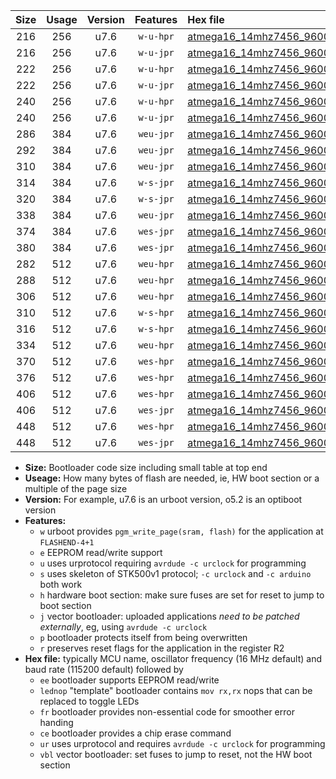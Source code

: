 |Size|Usage|Version|Features|Hex file|
|:-:|:-:|:-:|:-:|:--|
|216|256|u7.6|`w-u-hpr`|[atmega16_14mhz7456_9600bps_ur.hex](https://raw.githubusercontent.com/stefanrueger/urboot/main/atmega16_14mhz7456_9600bps_ur.hex)|
|216|256|u7.6|`w-u-jpr`|[atmega16_14mhz7456_9600bps_ur_vbl.hex](https://raw.githubusercontent.com/stefanrueger/urboot/main/atmega16_14mhz7456_9600bps_ur_vbl.hex)|
|222|256|u7.6|`w-u-hpr`|[atmega16_14mhz7456_9600bps_lednop_ur.hex](https://raw.githubusercontent.com/stefanrueger/urboot/main/atmega16_14mhz7456_9600bps_lednop_ur.hex)|
|222|256|u7.6|`w-u-jpr`|[atmega16_14mhz7456_9600bps_lednop_ur_vbl.hex](https://raw.githubusercontent.com/stefanrueger/urboot/main/atmega16_14mhz7456_9600bps_lednop_ur_vbl.hex)|
|240|256|u7.6|`w-u-hpr`|[atmega16_14mhz7456_9600bps_lednop_fr_ur.hex](https://raw.githubusercontent.com/stefanrueger/urboot/main/atmega16_14mhz7456_9600bps_lednop_fr_ur.hex)|
|240|256|u7.6|`w-u-jpr`|[atmega16_14mhz7456_9600bps_lednop_fr_ur_vbl.hex](https://raw.githubusercontent.com/stefanrueger/urboot/main/atmega16_14mhz7456_9600bps_lednop_fr_ur_vbl.hex)|
|286|384|u7.6|`weu-jpr`|[atmega16_14mhz7456_9600bps_ee_ur_vbl.hex](https://raw.githubusercontent.com/stefanrueger/urboot/main/atmega16_14mhz7456_9600bps_ee_ur_vbl.hex)|
|292|384|u7.6|`weu-jpr`|[atmega16_14mhz7456_9600bps_ee_lednop_ur_vbl.hex](https://raw.githubusercontent.com/stefanrueger/urboot/main/atmega16_14mhz7456_9600bps_ee_lednop_ur_vbl.hex)|
|310|384|u7.6|`weu-jpr`|[atmega16_14mhz7456_9600bps_ee_lednop_fr_ur_vbl.hex](https://raw.githubusercontent.com/stefanrueger/urboot/main/atmega16_14mhz7456_9600bps_ee_lednop_fr_ur_vbl.hex)|
|314|384|u7.6|`w-s-jpr`|[atmega16_14mhz7456_9600bps_vbl.hex](https://raw.githubusercontent.com/stefanrueger/urboot/main/atmega16_14mhz7456_9600bps_vbl.hex)|
|320|384|u7.6|`w-s-jpr`|[atmega16_14mhz7456_9600bps_lednop_vbl.hex](https://raw.githubusercontent.com/stefanrueger/urboot/main/atmega16_14mhz7456_9600bps_lednop_vbl.hex)|
|338|384|u7.6|`weu-jpr`|[atmega16_14mhz7456_9600bps_ee_lednop_fr_ce_ur_vbl.hex](https://raw.githubusercontent.com/stefanrueger/urboot/main/atmega16_14mhz7456_9600bps_ee_lednop_fr_ce_ur_vbl.hex)|
|374|384|u7.6|`wes-jpr`|[atmega16_14mhz7456_9600bps_ee_vbl.hex](https://raw.githubusercontent.com/stefanrueger/urboot/main/atmega16_14mhz7456_9600bps_ee_vbl.hex)|
|380|384|u7.6|`wes-jpr`|[atmega16_14mhz7456_9600bps_ee_lednop_vbl.hex](https://raw.githubusercontent.com/stefanrueger/urboot/main/atmega16_14mhz7456_9600bps_ee_lednop_vbl.hex)|
|282|512|u7.6|`weu-hpr`|[atmega16_14mhz7456_9600bps_ee_ur.hex](https://raw.githubusercontent.com/stefanrueger/urboot/main/atmega16_14mhz7456_9600bps_ee_ur.hex)|
|288|512|u7.6|`weu-hpr`|[atmega16_14mhz7456_9600bps_ee_lednop_ur.hex](https://raw.githubusercontent.com/stefanrueger/urboot/main/atmega16_14mhz7456_9600bps_ee_lednop_ur.hex)|
|306|512|u7.6|`weu-hpr`|[atmega16_14mhz7456_9600bps_ee_lednop_fr_ur.hex](https://raw.githubusercontent.com/stefanrueger/urboot/main/atmega16_14mhz7456_9600bps_ee_lednop_fr_ur.hex)|
|310|512|u7.6|`w-s-hpr`|[atmega16_14mhz7456_9600bps.hex](https://raw.githubusercontent.com/stefanrueger/urboot/main/atmega16_14mhz7456_9600bps.hex)|
|316|512|u7.6|`w-s-hpr`|[atmega16_14mhz7456_9600bps_lednop.hex](https://raw.githubusercontent.com/stefanrueger/urboot/main/atmega16_14mhz7456_9600bps_lednop.hex)|
|334|512|u7.6|`weu-hpr`|[atmega16_14mhz7456_9600bps_ee_lednop_fr_ce_ur.hex](https://raw.githubusercontent.com/stefanrueger/urboot/main/atmega16_14mhz7456_9600bps_ee_lednop_fr_ce_ur.hex)|
|370|512|u7.6|`wes-hpr`|[atmega16_14mhz7456_9600bps_ee.hex](https://raw.githubusercontent.com/stefanrueger/urboot/main/atmega16_14mhz7456_9600bps_ee.hex)|
|376|512|u7.6|`wes-hpr`|[atmega16_14mhz7456_9600bps_ee_lednop.hex](https://raw.githubusercontent.com/stefanrueger/urboot/main/atmega16_14mhz7456_9600bps_ee_lednop.hex)|
|406|512|u7.6|`wes-hpr`|[atmega16_14mhz7456_9600bps_ee_lednop_fr.hex](https://raw.githubusercontent.com/stefanrueger/urboot/main/atmega16_14mhz7456_9600bps_ee_lednop_fr.hex)|
|406|512|u7.6|`wes-jpr`|[atmega16_14mhz7456_9600bps_ee_lednop_fr_vbl.hex](https://raw.githubusercontent.com/stefanrueger/urboot/main/atmega16_14mhz7456_9600bps_ee_lednop_fr_vbl.hex)|
|448|512|u7.6|`wes-hpr`|[atmega16_14mhz7456_9600bps_ee_lednop_fr_ce.hex](https://raw.githubusercontent.com/stefanrueger/urboot/main/atmega16_14mhz7456_9600bps_ee_lednop_fr_ce.hex)|
|448|512|u7.6|`wes-jpr`|[atmega16_14mhz7456_9600bps_ee_lednop_fr_ce_vbl.hex](https://raw.githubusercontent.com/stefanrueger/urboot/main/atmega16_14mhz7456_9600bps_ee_lednop_fr_ce_vbl.hex)|

- **Size:** Bootloader code size including small table at top end
- **Useage:** How many bytes of flash are needed, ie, HW boot section or a multiple of the page size
- **Version:** For example, u7.6 is an urboot version, o5.2 is an optiboot version
- **Features:**
  + `w` urboot provides `pgm_write_page(sram, flash)` for the application at `FLASHEND-4+1`
  + `e` EEPROM read/write support
  + `u` uses urprotocol requiring `avrdude -c urclock` for programming
  + `s` uses skeleton of STK500v1 protocol; `-c urclock` and `-c arduino` both work
  + `h` hardware boot section: make sure fuses are set for reset to jump to boot section
  + `j` vector bootloader: uploaded applications *need to be patched externally*, eg, using `avrdude -c urclock`
  + `p` bootloader protects itself from being overwritten
  + `r` preserves reset flags for the application in the register R2
- **Hex file:** typically MCU name, oscillator frequency (16 MHz default) and baud rate (115200 default) followed by
  + `ee` bootloader supports EEPROM read/write
  + `lednop` "template" bootloader contains `mov rx,rx` nops that can be replaced to toggle LEDs
  + `fr` bootloader provides non-essential code for smoother error handing
  + `ce` bootloader provides a chip erase command
  + `ur` uses urprotocol and requires `avrdude -c urclock` for programming
  + `vbl` vector bootloader: set fuses to jump to reset, not the HW boot section
